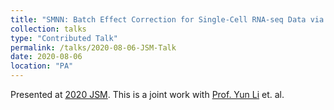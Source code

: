 ```yaml
---
title: "SMNN: Batch Effect Correction for Single-Cell RNA-seq Data via Supervised Mutual Nearest Neighbor Detection"
collection: talks
type: "Contributed Talk"
permalink: /talks/2020-08-06-JSM-Talk
date: 2020-08-06
location: "PA"
---
```


Presented at [2020 JSM](https://ww2.amstat.org/meetings/jsm/2020/).
This is a joint work with [Prof. Yun Li](https://yunliweb.its.unc.edu/) et. al.


